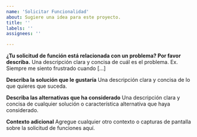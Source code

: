```yaml
---
name: 'Solicitar Funcionalidad'
about: Sugiere una idea para este proyecto.
title: ''
labels: ''
assignees: ''

---
```


**¿Tu solicitud de función está relacionada con un problema? Por favor describa.**
Una descripción clara y concisa de cuál es el problema. Ex. Siempre me siento frustrado cuando [...]

**Describa la solución que le gustaría**
Una descripción clara y concisa de lo que quieres que suceda.

**Describa las alternativas que ha considerado**
Una descripción clara y concisa de cualquier solución o característica alternativa que haya considerado.

**Contexto adicional**
Agregue cualquier otro contexto o capturas de pantalla sobre la solicitud de funciones aquí.
